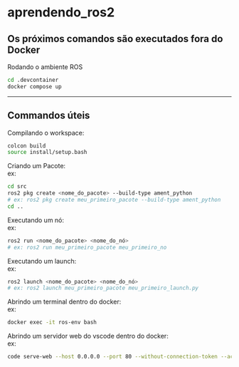 # aprendendo_ros2
## Os próximos comandos são executados fora do Docker
Rodando o ambiente ROS
```bash
cd .devcontainer
docker compose up
```
---
## Commandos úteis

Compilando o workspace:<br>
```bash
colcon build
source install/setup.bash
```

Criando um Pacote:<br>
ex:
```bash
cd src
ros2 pkg create <nome_do_pacote> --build-type ament_python
# ex: ros2 pkg create meu_primeiro_pacote --build-type ament_python
cd ..

```

Executando um nó:<br>
ex:
```bash
ros2 run <nome_do_pacote> <nome_do_nó>
# ex: ros2 run meu_primeiro_pacote meu_primeiro_no

```

Executando um launch:<br>
ex:
```bash
ros2 launch <nome_do_pacote> <nome_do_nó>
# ex: ros2 launch meu_primeiro_pacote meu_primeiro_launch.py

```

Abrindo um terminal dentro do docker:<br>
ex:
```bash
docker exec -it ros-env bash

```

Abrindo um servidor web do vscode dentro do docker:<br>
ex:
```bash
code serve-web --host 0.0.0.0 --port 80 --without-connection-token --accept-server-license-terms

```
